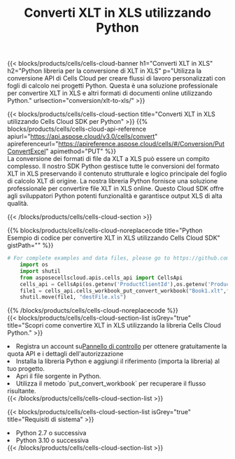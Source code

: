 ﻿---
title:  Converti XLT in XLS utilizzando Python
description:  Utilizzando Aspose.Cells Cloud SDK per Python per convertire un file in formato XLT in un file in formato XLS.
kwords: Excel, Convert XLT to XLS, REST, Python
howto: How to convert XLT to XLS using Aspose.Cells Cloud Python library.
---
{{< blocks/products/cells/cells-cloud-banner h1="Converti XLT in XLS" h2="Python libreria per la conversione di XLT in XLS" p="Utilizza la conversione API di Cells Cloud per creare flussi di lavoro personalizzati con fogli di calcolo nei progetti Python. Questa è una soluzione professionale per convertire XLT in XLS e altri formati di documenti online utilizzando Python." urlsection="conversion/xlt-to-xls/" >}}

{{< blocks/products/cells/cells-cloud-section title="Converti XLT in XLS utilizzando Cells Cloud SDK per Python" >}}
{{% blocks/products/cells/cells-cloud-api-reference apiurl="https://api.aspose.cloud/v3.0/cells/convert" apireferenceurl="https://apireference.aspose.cloud/cells/#/Conversion/PutConvertExcel" apimethod="PUT" %}}
<br/>
La conversione dei formati di file da XLT a XLS può essere un compito complesso. Il nostro SDK Python gestisce tutte le conversioni del formato XLT in XLS preservando il contenuto strutturale e logico principale del foglio di calcolo XLT di origine. La nostra libreria Python fornisce una soluzione professionale per convertire file XLT in XLS online. Questo Cloud SDK offre agli sviluppatori Python potenti funzionalità e garantisce output XLS di alta qualità.

{{< /blocks/products/cells/cells-cloud-section >}}

{{% blocks/products/cells/cells-cloud-noreplacecode title="Python Esempio di codice per convertire XLT in XLS utilizzando Cells Cloud SDK" gistPath="" %}}
 
```python
# For complete examples and data files, please go to https://github.com/aspose-cells-cloud/aspose-cells-cloud-python/
    import os
    import shutil
    from asposecellscloud.apis.cells_api import CellsApi
    cells_api = CellsApi(os.getenv('ProductClientId'),os.getenv('ProductClientSecret'))
    file1 = cells_api.cells_workbook_put_convert_workbook("Book1.xlt",format="xls")
    shutil.move(file1, "destFile.xls")     
```
 
{{% /blocks/products/cells/cells-cloud-noreplacecode %}}
<br/>
{{< blocks/products/cells/cells-cloud-section-list isGrey="true" title="Scopri come convertire XLT in XLS utilizzando la libreria Cells Cloud Python." >}}
<li> Registra un account su<a href="https://dashboard.aspose.cloud/">Pannello di controllo</a> per ottenere gratuitamente la quota API e i dettagli dell'autorizzazione</li>
<li>Installa la libreria Python e aggiungi il riferimento (importa la libreria) al tuo progetto.</li>
<li>Apri il file sorgente in Python.</li>
<li>Utilizza il metodo `put_convert_workbook` per recuperare il flusso risultante.</li>
{{< /blocks/products/cells/cells-cloud-section-list >}}

{{< blocks/products/cells/cells-cloud-section-list isGrey="true" title="Requisiti di sistema" >}}
<li>Python 2.7 o successiva</li>
<li>Python 3.10 o successiva</li>
{{< /blocks/products/cells/cells-cloud-section-list >}}
